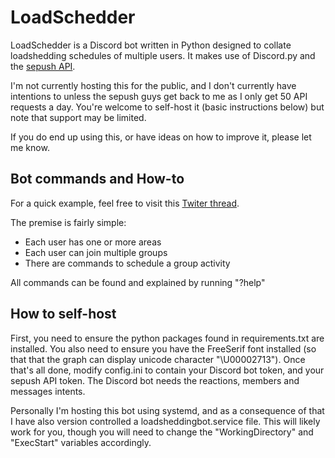 # LoadSchedder

LoadSchedder is a Discord bot written in Python designed to collate loadshedding schedules of multiple users. It makes use of Discord.py and the [sepush API](https://documenter.getpostman.com/view/1296288/UzQuNk3E).

I'm not currently hosting this for the public, and I don't currently have intentions to unless the sepush guys get back to me as I only get 50 API requests a day. You're welcome to self-host it (basic instructions below) but note that support may be limited.

If you do end up using this, or have ideas on how to improve it, please let me know.

## Bot commands and How-to
For a quick example, feel free to visit this [Twiter thread](https://twitter.com/CrankyPandaMan/status/1579506558869741569).

The premise is fairly simple:
- Each user has one or more areas
- Each user can join multiple groups
- There are commands to schedule a group activity

All commands can be found and explained by running "?help"

## How to self-host
First, you need to ensure the python packages found in requirements.txt are installed.
You also need to ensure you have the FreeSerif font installed (so that that the graph can display unicode character "\U00002713"). Once that's all done, modify config.ini to contain your Discord bot token, and your sepush API token. The Discord bot needs the reactions, members and messages intents.

Personally I'm hosting this bot using systemd, and as a consequence of that I have also version controlled a loadsheddingbot.service file. This will likely work for you, though you will need to change the "WorkingDirectory" and "ExecStart" variables accordingly.
